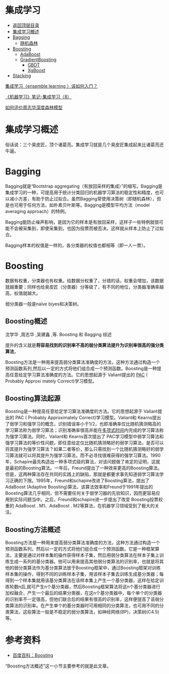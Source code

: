 # 集成学习



* [返回顶层目录](../../SUMMARY.md#目录)
* [集成学习概述](#集成学习概述)
* [Bagging](#Bagging)
  * [随机森林](random-forest[Bagging].md)
* [Boosting](#Boosting)
  * [AdaBoost](AdaBoost[Boosting].md)
  * [GradientBoosting](#GradientBoosting)
    * [GBDT](GBDT[GradientBoosting].md)
    * [XgBoost](XgBoost[GradientBoosting].md)
* [Stacking](#Stacking)




[集成学习（ensemble learning ）该如何入门？](https://www.zhihu.com/question/29036379)



[《机器学习》笔记-集成学习（8）](https://mp.weixin.qq.com/s?__biz=MzUyMjE2MTE0Mw==&mid=2247485821&idx=1&sn=9cb901cb9c5144a1714eed4927c4b609&chksm=f9d157e5cea6def32faea122cf4193a77cfb3397543e95392acd6ec0185a647a42d2eab01ccd&mpshare=1&scene=1&srcid=032606p3UBT1losMDZ9DyjdX#rd)



[如何评价周志华深度森林模型](https://zhuanlan.zhihu.com/p/36621482)







# 集成学习概述

俗话说：三个臭皮匠，顶个诸葛亮。集成学习就是几个臭皮匠集成起来比诸葛亮还牛逼。







# Bagging

Bagging就是“Bootstrap aggregating（有放回采样的集成）”的缩写。Bagging是集成学习的一种，可提高用于统计分类回归的机器学习算法的稳定性和精度，也可以减小方差，有助于防止过拟合。虽然Bagging常使用决策树（即随机森林），但是也可用于任何方法，如朴素贝叶斯等。Bagging是模型平均方法（model averaging approach）的特例。

Bagging能防止噪声影响，是因为它的样本是有放回采样，这样子一些特例就很可能不会被采集到，即使采集到，也因为投票而被否决。这样就从样本上防止了过拟合。

Bagging样本的权值是一样的，各分类器的权值也都相等（即一人一票）。

# Boosting

数据有权重，分类器也有权重。给数据分权重了，分错的话，权重会增加，该数据就越重要；同样也给臭皮匠（分类器）分等级了，有不同的地位，分类器准确率越高，权值就越大。

弱分类器一般是naïve biyes和决策树。

## Boosting概述

沈学华 ,周志华 ,吴建鑫 ,等. Boosting 和 Bagging 综述

提升的含义就是**将容易找到的识别率不高的弱分类算法提升为识别率很高的强分类算法**，

Boosting方法是一种用来提高弱分类算法准确度的方法，这种方法通过构造一个预测函数系列,然后以一定的方式将他们组合成一个预测函数。Boosting是一种提高任意给定学习算法准确度的方法。它的思想起源于 Valiant提出的 [PAC](https://baike.baidu.com/item/PAC) ( Probably Approxi mately Correct)学习模型。

## Boosting算法起源

Boosting是一种提高任意给定学习算法准确度的方法。它的思想起源于 Valiant提出的 PAC ( Probably Approximately Correct)学习模型。Valiant和 Kearns提出了弱学习和强学习的概念，识别错误率小于1/2，也即准确率仅比随机猜测略高的学习算法称为弱学习算法；识别准确率很高并能在[多项式时间](https://baike.baidu.com/item/%E5%A4%9A%E9%A1%B9%E5%BC%8F%E6%97%B6%E9%97%B4)内完成的学习算法称为强学习算法。同时，Valiant和 Kearns首次提出了 PAC学习模型中弱学习算法和强学习算法的等价性问题，即任意给定仅比随机猜测略好的弱学习算法，是否可以将其提升为强学习算法？如果二者等价，那么只需找到一个比随机猜测略好的弱学习算法就可以将其提升为强学习算法，而不必寻找很难获得的强学习算法。1990年，Schapire最先构造出一种多项式级的算法，对该问题做了肯定的证明，这就是最初的Boosting算法。一年后，Freund提出了一种效率更高的Boosting算法。但是，这两种算法存在共同的实践上的缺陷，那就是都要求事先知道弱学习算法学习正确的下限。1995年，Freund和schapire改进了Boosting算法，提出了AdaBoost (Adaptive Boosting)算法，该算法效率和Freund于1991年提出的Boosting算法几乎相同，但不需要任何关于弱学习器的先验知识，因而更容易应用到实际问题当中。之后，Freund和schapire进一步提出了改变 Boosting投票权重的 AdaBoost . M1、AdaBoost . M2等算法，在机器学习领域受到了极大的关注。

## Boosting方法概述

Boosting方法是一种用来提高弱分类算法准确度的方法，这种方法通过构造一个预测函数系列，然后以一定的方式将他们组合成一个预测函数。它是一种框架算法，主要是通过对样本集的操作获得样本子集，然后用弱分类算法在样本子集上训练生成一系列的基分类器。他可以用来提高其他弱分类算法的识别率，也就是将其他的弱分类算法作为基分类算法放于Boosting框架中，通过Boosting框架对训练样本集的操作，得到不同的训练样本子集，用该样本子集去训练生成基分类器；每得到一个样本集就用该基分类算法在该样本集上产生一个基分类器，这样在给定训练轮数n后,就可产生n个基分类器，然后Boosting框架算法将这n个基分类器进行加权融合，产生一个最后的结果分类器，在这n个基分类器中，每个单个的分类器的识别率不一定很高，但他们联合后的结果有很高的识别率，这样便提高了该弱分类算法的识别率。在产生单个的基分类器时可用相同的分类算法，也可用不同的分类算法，这些算法一般是不稳定的弱分类算法，如神经网络(BP)，决策树(C4.5)等。

# 参考资料

- [百度百科：Boosting](https://baike.baidu.com/item/Boosting/1403912?fr=aladdin)

“Boosting方法概述”这一小节主要参考的就是此文章。